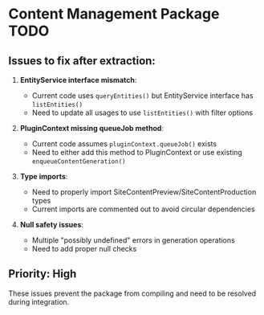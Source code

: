 # Content Management Package TODO

## Issues to fix after extraction:

1. **EntityService interface mismatch**: 
   - Current code uses `queryEntities()` but EntityService interface has `listEntities()`
   - Need to update all usages to use `listEntities()` with filter options

2. **PluginContext missing queueJob method**:
   - Current code assumes `pluginContext.queueJob()` exists
   - Need to either add this method to PluginContext or use existing `enqueueContentGeneration()`

3. **Type imports**:
   - Need to properly import SiteContentPreview/SiteContentProduction types
   - Current imports are commented out to avoid circular dependencies

4. **Null safety issues**:
   - Multiple "possibly undefined" errors in generation operations
   - Need to add proper null checks

## Priority: High
These issues prevent the package from compiling and need to be resolved during integration.